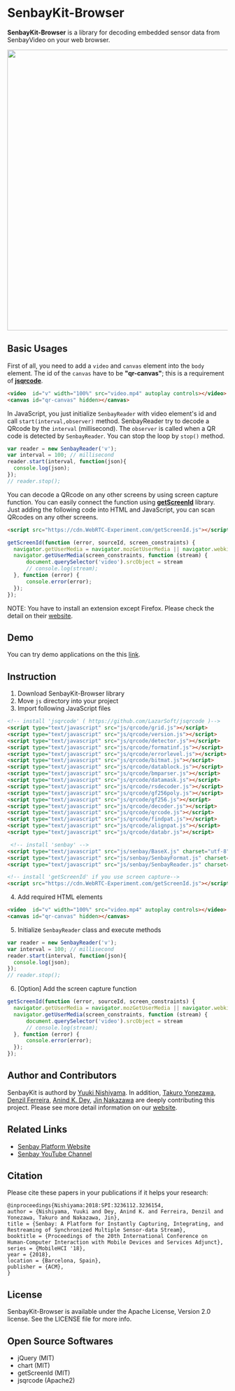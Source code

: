 # SenbayKit-Browser
**SenbayKit-Browser** is a library for decoding embedded sensor data from SenbayVideo on your web browser.


<p align="center">
  <img src="video/demo.gif", width="640">
</p>

## Basic Usages
First of all, you need to add a `video` and `canvas` element into the `body` element.
The id of the `canvas` have to be **"qr-canvas"**; this is a requirement of **[jsqrcode](https://github.com/LazarSoft/jsqrcode)**.

```html
<video  id="v" width="100%" src="video.mp4" autoplay controls></video>
<canvas id="qr-canvas" hidden></canvas>
```

In JavaScript, you just initialize `SenbayReader` with video element's id and call `start(interval,observer)` method. SenbayReader try to decode a QRcode by the `interval` (millisecond). The `observer` is called when a QR code is detected by `SenbayReader`. 
You can stop the loop by `stop()` method.

```JavaScript
var reader = new SenbayReader('v');
var interval = 100; // millisecond
reader.start(interval, function(json){
  console.log(json);
});
// reader.stop();
```

You can decode a QRcode on any other screens by using screen capture function. You can easily connect the function using **[getScreenId](https://github.com/muaz-khan/getScreenId)** library.
Just adding the following code into HTML and JavaScript, you can scan QRcodes on any other screens.

```html
<script src="https://cdn.WebRTC-Experiment.com/getScreenId.js"></script>
```

```JavaScript
getScreenId(function (error, sourceId, screen_constraints) {
  navigator.getUserMedia = navigator.mozGetUserMedia || navigator.webkitGetUserMedia;
  navigator.getUserMedia(screen_constraints, function (stream) {
      document.querySelector('video').srcObject = stream
      // console.log(stream);
  }, function (error) {
      console.error(error);
  });
});
```
NOTE: You have to install an extension except Firefox. Please check the detail on their [website](https://github.com/muaz-khan/getScreenId).

## Demo
You can try demo applications on the this [link](https://www.ht.sfc.keio.ac.jp/~tetujin/SenbayKit-Browser/).

## Instruction
1. Download SenbayKit-Browser library
2. Move `js` directory into your project
3. Import following JavaScript files
```html
<!-- install 'jsqrcode' ( https://github.com/LazarSoft/jsqrcode )-->
<script type="text/javascript" src="js/qrcode/grid.js"></script>
<script type="text/javascript" src="js/qrcode/version.js"></script>
<script type="text/javascript" src="js/qrcode/detector.js"></script>
<script type="text/javascript" src="js/qrcode/formatinf.js"></script>
<script type="text/javascript" src="js/qrcode/errorlevel.js"></script>
<script type="text/javascript" src="js/qrcode/bitmat.js"></script>
<script type="text/javascript" src="js/qrcode/datablock.js"></script>
<script type="text/javascript" src="js/qrcode/bmparser.js"></script>
<script type="text/javascript" src="js/qrcode/datamask.js"></script>
<script type="text/javascript" src="js/qrcode/rsdecoder.js"></script>
<script type="text/javascript" src="js/qrcode/gf256poly.js"></script>
<script type="text/javascript" src="js/qrcode/gf256.js"></script>
<script type="text/javascript" src="js/qrcode/decoder.js"></script>
<script type="text/javascript" src="js/qrcode/qrcode.js"></script>
<script type="text/javascript" src="js/qrcode/findpat.js"></script>
<script type="text/javascript" src="js/qrcode/alignpat.js"></script>
<script type="text/javascript" src="js/qrcode/databr.js"></script>

 <!-- install 'senbay' -->
<script type="text/javascript" src="js/senbay/BaseX.js" charset="utf-8"></script>
<script type="text/javascript" src="js/senbay/SenbayFormat.js" charset="utf-8"></script>
<script type="text/javascript" src="js/senbay/SenbayReader.js" charset="utf-8"></script>

<!-- install 'getScreenId' if you use screen capture-->
<script src="https://cdn.WebRTC-Experiment.com/getScreenId.js"></script>
```

4. Add required HTML elements
```html
<video  id="v" width="100%" src="video.mp4" autoplay controls></video>
<canvas id="qr-canvas" hidden></canvas>
```

5. Initialize `SenbayReader` class and execute methods
```JavaScript
var reader = new SenbayReader('v');
var interval = 100; // millisecond
reader.start(interval, function(json){
  console.log(json);
});
// reader.stop();
```

6. [Option] Add the screen capture function
```JavaScript
getScreenId(function (error, sourceId, screen_constraints) {
  navigator.getUserMedia = navigator.mozGetUserMedia || navigator.webkitGetUserMedia;
  navigator.getUserMedia(screen_constraints, function (stream) {
      document.querySelector('video').srcObject = stream
      // console.log(stream);
  }, function (error) {
      console.error(error);
  });
});
```

## Author and Contributors
SenbayKit is authord by [Yuuki Nishiyama](http://www.yuukinishiyama.com). In addition, [Takuro Yonezawa](https://www.ht.sfc.keio.ac.jp/~takuro/), [Denzil Ferreira](http://www.oulu.fi/university/researcher/denzil-ferreira), [Anind K. Dey](http://www.cs.cmu.edu/~anind/), [Jin Nakazawa](https://keio.pure.elsevier.com/ja/persons/jin-nakazawa) are deeply contributing this project. Please see more detail information on our [website](http://www.senbay.info).

## Related Links
* [Senbay Platform Website](http://www.senbay.info)
* [Senbay YouTube Channel](https://www.youtube.com/channel/UCbnQUEc3KpE1M9auxwMh2dA/videos)

## Citation
Please cite these papers in your publications if it helps your research:

```
@inproceedings{Nishiyama:2018:SPI:3236112.3236154,
author = {Nishiyama, Yuuki and Dey, Anind K. and Ferreira, Denzil and Yonezawa, Takuro and Nakazawa, Jin},
title = {Senbay: A Platform for Instantly Capturing, Integrating, and Restreaming of Synchronized Multiple Sensor-data Stream},
booktitle = {Proceedings of the 20th International Conference on Human-Computer Interaction with Mobile Devices and Services Adjunct},
series = {MobileHCI '18},
year = {2018},
location = {Barcelona, Spain},
publisher = {ACM},
}
```

## License
SenbayKit-Browser is available under the Apache License, Version 2.0 license. See the LICENSE file for more info.

## Open Source Softwares
* jQuery (MIT)
* chart (MIT)
* getScreenId (MIT)
* jsqrcode (Apache2)
